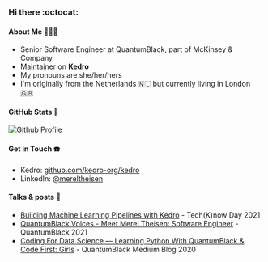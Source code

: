 ### Hi there :octocat:

#### About Me 👩🏼‍💻

- Senior Software Engineer at QuantumBlack, part of McKinsey & Company
- Maintainer on [**Kedro**](https://github.com/kedro-org/kedro/) 
- My pronouns are she/her/hers 
- I'm originally from the Netherlands 🇳🇱  but currently living in London 🇬🇧

#### GitHub Stats 🚀
[![Github Profile](https://github-readme-stats.vercel.app/api?username=MerelTheisenQB&hide=stars&show_icons=true&hide_title=true&hide_border=true&title_color=9ff21e&icon_color=f5429b)](https://github.com/MerelTheisenQB)

#### Get in Touch ☎️
- Kedro: [github.com/kedro-org/kedro](https://github.com/kedro-org/kedro/)
- LinkedIn: [@mereltheisen](https://www.linkedin.com/in/merel-theisen-30087b52/)

#### Talks & posts 🦄
- [Building Machine Learning Pipelines with Kedro](https://www.youtube.com/watch?v=prNt6MJuldo) - Tech(K)now Day 2021
- [QuantumBlack Voices - Meet Merel Theisen: Software Engineer](https://spoti.fi/3lsNJUi) - QuantumBlack 2021
- [Coding For Data Science — Learning Python With QuantumBlack & Code First: Girls](https://medium.com/quantumblack/coding-for-data-science-learning-python-with-quantumblack-code-first-girls-1221d3028e75) - QuantumBlack Medium Blog 2020
